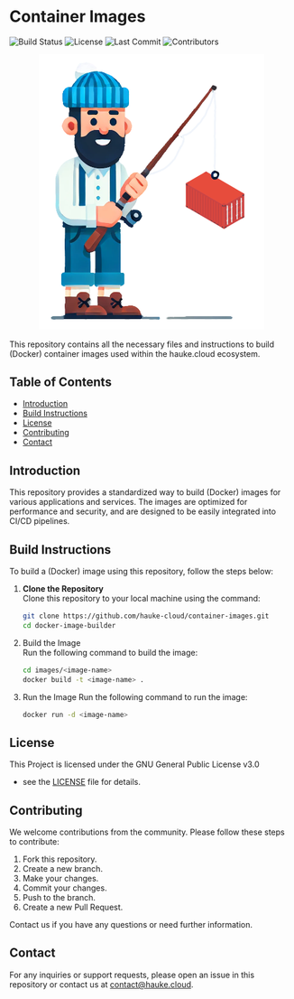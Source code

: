 # Container Images

![Build Status](https://img.shields.io/github/actions/workflow/status/hauke-cloud/container-images/build.yml?branch=main)
![License](https://img.shields.io/github/license/hauke-cloud/container-images)
![Last Commit](https://img.shields.io/github/last-commit/hauke-cloud/container-images)
![Contributors](https://img.shields.io/github/contributors/hauke-cloud/container-images)

<p align="center">
  <img src="resources/readme/logo.png" alt="Repository Logo" width="400">
</p>

This repository contains all the necessary files and instructions
to build (Docker) container images used within the hauke.cloud ecosystem.

## Table of Contents

- [Introduction](#introduction)
- [Build Instructions](#build-instructions)
- [License](#license)
- [Contributing](#contributing)
- [Contact](#contact)

## Introduction

This repository provides a standardized way to build (Docker) images for
various applications and services. The images are optimized for
performance and security, and are designed to be easily
integrated into CI/CD pipelines.

## Build Instructions

To build a (Docker) image using this repository, follow the steps below:

1. **Clone the Repository**  
   Clone this repository to your local machine using the command:

   ```bash
   git clone https://github.com/hauke-cloud/container-images.git
   cd docker-image-builder
   ```

2. Build the Image  
   Run the following command to build the image:

   ```bash
   cd images/<image-name>
   docker build -t <image-name> .
   ```

3. Run the Image
  Run the following command to run the image:

   ```bash
   docker run -d <image-name>
   ```

## License

This Project is licensed under the GNU General Public License v3.0

- see the [LICENSE](LICENSE) file for details.

## Contributing

We welcome contributions from the community. Please follow these steps to contribute:

1. Fork this repository.
2. Create a new branch.
3. Make your changes.
4. Commit your changes.
5. Push to the branch.
6. Create a new Pull Request.

Contact us if you have any questions or need further information.

## Contact

For any inquiries or support requests, please open an issue in this
repository or contact us at [contact@hauke.cloud](mailto:contact@hauke.cloud).
